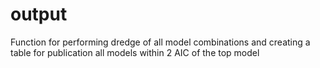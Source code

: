 # output
Function for performing dredge of all model combinations and creating a table for publication all models within 2 AIC of the top model
